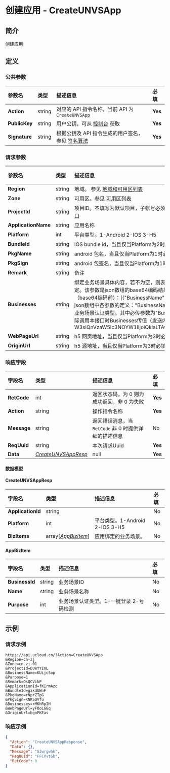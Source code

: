 # 创建应用 - CreateUNVSApp

## 简介

创建应用









## 定义

### 公共参数

| 参数名 | 类型 | 描述信息 | 必填 |
|:---|:---|:---|:---|
| **Action**     | string  | 对应的 API 指令名称，当前 API 为 `CreateUNVSApp`                        | **Yes** |
| **PublicKey**  | string  | 用户公钥，可从 [控制台](https://console.ucloud.cn/uapi/apikey) 获取                                             | **Yes** |
| **Signature**  | string  | 根据公钥及 API 指令生成的用户签名，参见 [签名算法](api/summary/signature.md)  | **Yes** |

### 请求参数

| 参数名 | 类型 | 描述信息 | 必填 |
|:---|:---|:---|:---|
| **Region** | string | 地域。 参见 [地域和可用区列表](https://docs.ucloud.cn/api/summary/regionlist) |No|
| **Zone** | string | 可用区。参见 [可用区列表](https://docs.ucloud.cn/api/summary/regionlist) |No|
| **ProjectId** | string | 项目ID。不填写为默认项目，子帐号必须填写。 请参考[GetProjectList接口](https://docs.ucloud.cn/api/summary/get_project_list) |No|
| **ApplicationName** | string | 应用名称 |**Yes**|
| **Platform** | int | 平台类型。1-Android 2-IOS 3-H5 |**Yes**|
| **BundleId** | string | IOS bundle id，当且仅当Platform为2时必填 |No|
| **PkgName** | string | android 包名，当且仅当Platform为1时必填 |No|
| **PkgSign** | string | android 包签名，当且仅当Platform为1时必填 |No|
| **Remark** | string | 备注 |No|
| **Businesses** | string | 绑定业务场景具体内容，若不为空，则表示创建应用、新增业务场景并绑定。该参数是json数组的base64编码结果。示例： 发送内容json数组（base64编码前）：[{"BusinessName":"BIZ-000","Purpose":1}] 。json数组中各参数的定义："BusinessName":业务场景名称，"Purpose":业务场景认证类型。其中必传参数为"BusinessName", "Purpose"。 实际调用本接口时Businesses传值（发送内容base64编码后）为：W3siQnVzaW5lc3NOYW1lIjoiQklaLTAwMCIsIlB1cnBvc2UiOjF9XQ== |No|
| **WebPageUrl** | string | h5 网页地址，当且仅当Platform为3时必填 |No|
| **OriginUrl** | string | h5 源地址，当且仅当Platform为3时必填 |No|

### 响应字段

| 字段名 | 类型 | 描述信息 | 必填 |
|:---|:---|:---|:---|
| **RetCode** | int | 返回状态码，为 0 则为成功返回，非 0 为失败 |**Yes**|
| **Action** | string | 操作指令名称 |**Yes**|
| **Message** | string | 返回错误消息，当 `RetCode` 非 0 时提供详细的描述信息 |No|
| **ReqUuid** | string | 本次请求Uuid |**Yes**|
| **Data** | [*CreateUNVSAppResp*](#CreateUNVSAppResp) | null |**Yes**|

#### 数据模型


#### CreateUNVSAppResp

| 字段名 | 类型 | 描述信息 | 必填 |
|:---|:---|:---|:---|
| **ApplicationId** | string |  |No|
| **Platform** | int | 平台类型。1-Android 2-IOS 3-H5 |No|
| **BizItems** | array[[*AppBizItem*](#AppBizItem)] | 应用绑定的业务场景。 |No|

#### AppBizItem

| 字段名 | 类型 | 描述信息 | 必填 |
|:---|:---|:---|:---|
| **BusinessId** | string | 业务场景ID |No|
| **Name** | string | 业务场景名称 |No|
| **Purpose** | int | 业务场景认证类型。1-一键登录 2-号码检测 |No|

## 示例

### 请求示例
    
```
https://api.ucloud.cn/?Action=CreateUNVSApp
&Region=cn-zj
&Zone=cn-zj-01
&ProjectId=DUeYYImL
&BusinessName=KUijcSop
&Purpose=1
&Remark=OsQCVikP
&ApplicationId=fKIrmAzc
&BundleId=gzkdUWnF
&PkgName=rNprZTpG
&PkgSign=KNKSQVfu
&Businesses=rMKhRpIH
&WebPageUrl=yFOoLGGq
&OriginUrl=bgoPKEas
```

### 响应示例
    
```json
{
  "Action": "CreateUNVSAppResponse",
  "Data": {},
  "Message": "SJwrgwhk",
  "ReqUuid": "FFCVvtGb",
  "RetCode": 0
}
```





